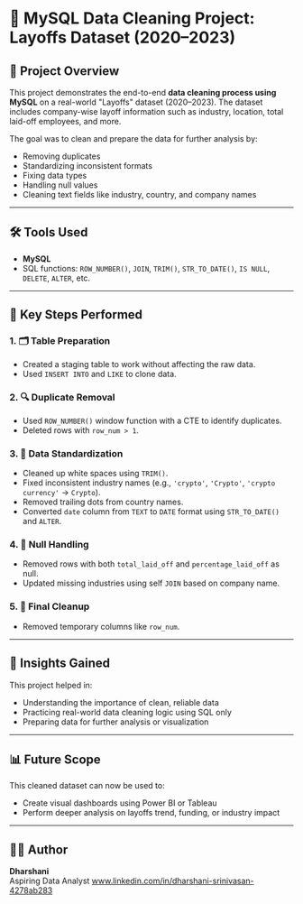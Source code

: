 # 🧹 MySQL Data Cleaning Project: Layoffs Dataset (2020–2023)

## 📌 Project Overview

This project demonstrates the end-to-end **data cleaning process using MySQL** on a real-world "Layoffs" dataset (2020–2023). The dataset includes company-wise layoff information such as industry, location, total laid-off employees, and more.

The goal was to clean and prepare the data for further analysis by:
- Removing duplicates
- Standardizing inconsistent formats
- Fixing data types
- Handling null values
- Cleaning text fields like industry, country, and company names

---

## 🛠️ Tools Used

- **MySQL**
- SQL functions: `ROW_NUMBER()`, `JOIN`, `TRIM()`, `STR_TO_DATE()`, `IS NULL`, `DELETE`, `ALTER`, etc.

---

## 🧾 Key Steps Performed

### 1. 🗂️ Table Preparation
- Created a staging table to work without affecting the raw data.
- Used `INSERT INTO` and `LIKE` to clone data.

### 2. 🔍 Duplicate Removal
- Used `ROW_NUMBER()` window function with a CTE to identify duplicates.
- Deleted rows with `row_num > 1`.

### 3. 🧽 Data Standardization
- Cleaned up white spaces using `TRIM()`.
- Fixed inconsistent industry names (e.g., `'crypto'`, `'Crypto'`, `'crypto currency'` → `Crypto`).
- Removed trailing dots from country names.
- Converted `date` column from `TEXT` to `DATE` format using `STR_TO_DATE()` and `ALTER`.

### 4. 🚮 Null Handling
- Removed rows with both `total_laid_off` and `percentage_laid_off` as null.
- Updated missing industries using self `JOIN` based on company name.

### 5. 🧹 Final Cleanup
- Removed temporary columns like `row_num`.

---

## 🧠 Insights Gained

This project helped in:
- Understanding the importance of clean, reliable data
- Practicing real-world data cleaning logic using SQL only
- Preparing data for further analysis or visualization


---

## 📊 Future Scope

This cleaned dataset can now be used to:
- Create visual dashboards using Power BI or Tableau
- Perform deeper analysis on layoffs trend, funding, or industry impact

---

## 🙋‍♀️ Author

**Dharshani**  
Aspiring Data Analyst 
www.linkedin.com/in/dharshani-srinivasan-4278ab283 
